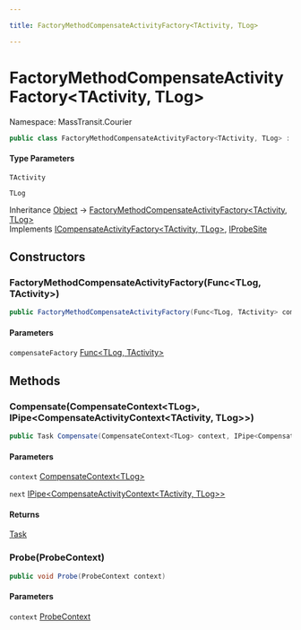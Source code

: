 ```yaml
---

title: FactoryMethodCompensateActivityFactory<TActivity, TLog>

---
```


# FactoryMethodCompensateActivityFactory\<TActivity, TLog\>

Namespace: MassTransit.Courier

```csharp
public class FactoryMethodCompensateActivityFactory<TActivity, TLog> : ICompensateActivityFactory<TActivity, TLog>, IProbeSite
```

#### Type Parameters

`TActivity`<br/>

`TLog`<br/>

Inheritance [Object](https://learn.microsoft.com/en-us/dotnet/api/system.object) → [FactoryMethodCompensateActivityFactory\<TActivity, TLog\>](../masstransit-courier/factorymethodcompensateactivityfactory-2)<br/>
Implements [ICompensateActivityFactory\<TActivity, TLog\>](../../masstransit-abstractions/masstransit/icompensateactivityfactory-2), [IProbeSite](../../masstransit-abstractions/masstransit/iprobesite)

## Constructors

### **FactoryMethodCompensateActivityFactory(Func\<TLog, TActivity\>)**

```csharp
public FactoryMethodCompensateActivityFactory(Func<TLog, TActivity> compensateFactory)
```

#### Parameters

`compensateFactory` [Func\<TLog, TActivity\>](https://learn.microsoft.com/en-us/dotnet/api/system.func-2)<br/>

## Methods

### **Compensate(CompensateContext\<TLog\>, IPipe\<CompensateActivityContext\<TActivity, TLog\>\>)**

```csharp
public Task Compensate(CompensateContext<TLog> context, IPipe<CompensateActivityContext<TActivity, TLog>> next)
```

#### Parameters

`context` [CompensateContext\<TLog\>](../../masstransit-abstractions/masstransit/compensatecontext-1)<br/>

`next` [IPipe\<CompensateActivityContext\<TActivity, TLog\>\>](../../masstransit-abstractions/masstransit/ipipe-1)<br/>

#### Returns

[Task](https://learn.microsoft.com/en-us/dotnet/api/system.threading.tasks.task)<br/>

### **Probe(ProbeContext)**

```csharp
public void Probe(ProbeContext context)
```

#### Parameters

`context` [ProbeContext](../../masstransit-abstractions/masstransit/probecontext)<br/>
